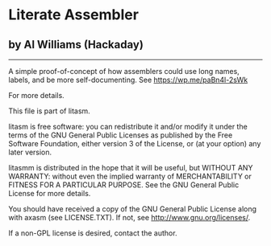 # Literate Assembler #

## by Al Williams (Hackaday)  ##

-------------------------------------------------------------------------------

A simple proof-of-concept of how assemblers could use long names, labels, and be more self-documenting.  See https://wp.me/paBn4l-2sWk

For more details.


This file is part of litasm.

litasm is free software: you can redistribute it and/or modify it
under the terms of the GNU General Public Licenses as published
by the Free Software Foundation, either version 3 of the License, or
(at your option) any later version.

litasmm is distributed in the hope that it will be useful, but
WITHOUT ANY WARRANTY: without even the implied warranty of 
MERCHANTABILITY or FITNESS FOR A PARTICULAR PURPOSE. See the 
GNU General Public License for more details.

You should have received a copy of the GNU General Public License
along with axasm (see LICENSE.TXT). 
If not, see http://www.gnu.org/licenses/.

If a non-GPL license is desired, contact the author.

